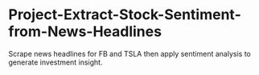 # Project-Extract-Stock-Sentiment-from-News-Headlines
Scrape news headlines for FB and TSLA then apply sentiment analysis to generate investment insight.
